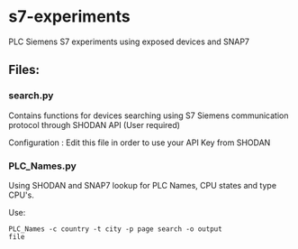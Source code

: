 # s7-experiments
PLC Siemens S7 experiments using exposed devices and SNAP7

## Files:

### search.py 
Contains functions for devices searching using 
S7 Siemens communication protocol through SHODAN API (User required)

Configuration : Edit this file in order to use your API Key from SHODAN

### PLC_Names.py
Using SHODAN and SNAP7 lookup for PLC Names, CPU states and
type CPU's.

Use: 

<code>PLC_Names -c country -t city -p page search -o output file</code>
